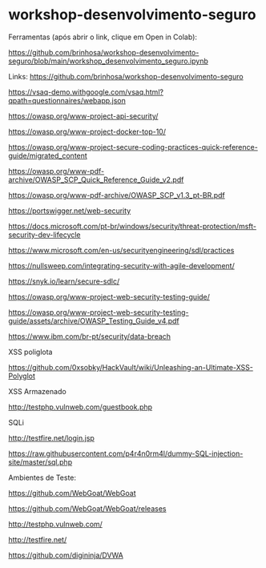 # workshop-desenvolvimento-seguro

Ferramentas (após abrir o link, clique em Open in Colab):

https://github.com/brinhosa/workshop-desenvolvimento-seguro/blob/main/workshop_desenvolvimento_seguro.ipynb

Links:
https://github.com/brinhosa/workshop-desenvolvimento-seguro

https://vsaq-demo.withgoogle.com/vsaq.html?qpath=questionnaires/webapp.json

https://owasp.org/www-project-api-security/

https://owasp.org/www-project-docker-top-10/

https://owasp.org/www-project-secure-coding-practices-quick-reference-guide/migrated_content

https://owasp.org/www-pdf-archive/OWASP_SCP_Quick_Reference_Guide_v2.pdf

https://owasp.org/www-pdf-archive/OWASP_SCP_v1.3_pt-BR.pdf

https://portswigger.net/web-security

https://docs.microsoft.com/pt-br/windows/security/threat-protection/msft-security-dev-lifecycle

https://www.microsoft.com/en-us/securityengineering/sdl/practices

https://nullsweep.com/integrating-security-with-agile-development/

https://snyk.io/learn/secure-sdlc/

https://owasp.org/www-project-web-security-testing-guide/

https://owasp.org/www-project-web-security-testing-guide/assets/archive/OWASP_Testing_Guide_v4.pdf

https://www.ibm.com/br-pt/security/data-breach

XSS poliglota

https://github.com/0xsobky/HackVault/wiki/Unleashing-an-Ultimate-XSS-Polyglot

XSS Armazenado 

http://testphp.vulnweb.com/guestbook.php

SQLi

http://testfire.net/login.jsp

https://raw.githubusercontent.com/p4r4n0rm4l/dummy-SQL-injection-site/master/sql.php

Ambientes de Teste:

https://github.com/WebGoat/WebGoat

https://github.com/WebGoat/WebGoat/releases

http://testphp.vulnweb.com/

http://testfire.net/

https://github.com/digininja/DVWA
